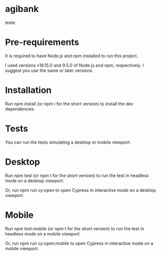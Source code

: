 # agibank
teste

# Pre-requirements
It is required to have Node.js and npm installed to run this project.

I used versions v18.15.0 and 9.5.0 of Node.js and npm, respectively. I suggest you use the same or later versions.

# Installation
Run npm install (or npm i for the short version) to install the dev dependencies.

# Tests
You can run the tests simulating a desktop or mobile viewport.

# Desktop
Run npm test (or npm t for the short version) to run the test in headless mode on a desktop viewport.

Or, run npm run cy:open to open Cypress in interactive mode on a desktop viewport.

# Mobile
Run npm test:mobile (or npm t for the short version) to run the test in headless mode on a mobile viewport.

Or, run npm run cy:open:mobile to open Cypress in interactive mode on a mobile viewport.

